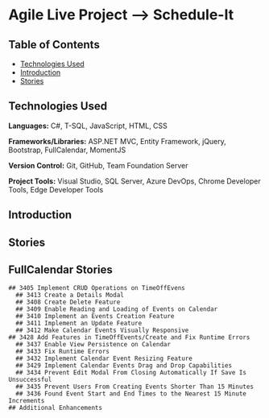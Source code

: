 # Agile Live Project --> Schedule-It

## Table of Contents
* [Technologies Used](#Technologies-Used)
* [Introduction](#Introduction)
* [Stories](#Stories)


## Technologies Used
  **Languages:** C#, T-SQL, JavaScript, HTML, CSS
  
  **Frameworks/Libraries:**  ASP.NET MVC, Entity Framework, jQuery, Bootstrap, FullCalendar, MomentJS
  
  **Version Control:** Git, GitHub, Team Foundation Server
  
  **Project Tools:** Visual Studio, SQL Server, Azure DevOps, Chrome Developer Tools, Edge Developer Tools


## Introduction



## Stories
  ## FullCalendar Stories
    ## 3405 Implement CRUD Operations on TimeOffEvens
      ## 3413 Create a Details Modal
      ## 3408 Create Delete Feature
      ## 3409 Enable Reading and Loading of Events on Calendar
      ## 3410 Implement an Events Creation Feature
      ## 3411 Implement an Update Feature
      ## 3412 Make Calendar Events Visually Responsive
    ## 3428 Add Features in TimeOffEvents/Create and Fix Runtime Errors
      ## 3437 Enable View Persistence on Calendar
      ## 3433 Fix Runtime Errors
      ## 3432 Implement Calendar Event Resizing Feature
      ## 3429 Implement Calendar Events Drag and Drop Capabilities
      ## 3434 Prevent Edit Modal From Closing Automatically If Save Is Unsuccessful
      ## 3435 Prevent Users From Creating Events Shorter Than 15 Minutes
      ## 3436 Found Event Start and End Times to the Nearest 15 Minute Increments
    ## Additional Enhancements
      
      

